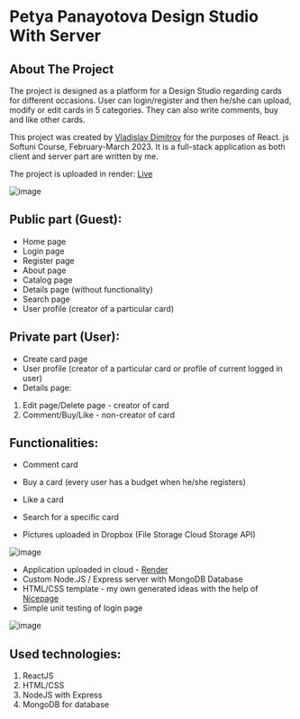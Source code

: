 # Petya Panayotova Design Studio With Server

## About The Project

The project is designed as a platform for a Design Studio regarding cards for different occasions. User can login/register and then he/she can upload, modify or edit cards in 5 categories. They can also write comments, buy and like other cards.

This project was created by [Vladislav Dimitrov](https://github.com/vladi1995) for the purposes of React. js Softuni Course, February-March 2023. It is a full-stack application as both client and server part are written by me.

The project is uploaded in render: [Live](https://petyadesignstudio.onrender.com/)

![image](https://user-images.githubusercontent.com/105628305/228850875-49c503ee-77a4-452b-9378-2b88e0167219.png)

## Public part (Guest):

+ Home page
+ Login page
+ Register page
+ About page
+ Catalog page
+ Details page (without functionality)
+ Search page
+ User profile (creator of a particular card)

## Private part (User):

+ Create card page
+ User profile (creator of a particular card or profile of current logged in user)
+ Details page:
1. Edit page/Delete page - creator of card
2. Comment/Buy/Like - non-creator of card

## Functionalities:

+ Comment card
+ Buy a card (every user has a budget when he/she registers)
+ Like a card
+ Search for a specific card

+ Pictures uploaded in Dropbox (File Storage Cloud Storage API)

![image](https://user-images.githubusercontent.com/105628305/228854390-555f6598-4485-412a-9153-55ea1a845c52.png)

+ Application uploaded in cloud - [Render](https://render.com/)
+ Custom Node.JS / Express server with MongoDB Database
+ HTML/CSS template - my own generated ideas with the help of [Nicepage](https://nicepage.com/)
+ Simple unit testing of login page

![image](https://agileengine.com/wp-content/uploads/2018/02/mern.jpg)

## Used technologies:
1. ReactJS
2. HTML/CSS
3. NodeJS with Express
4. MongoDB for database

